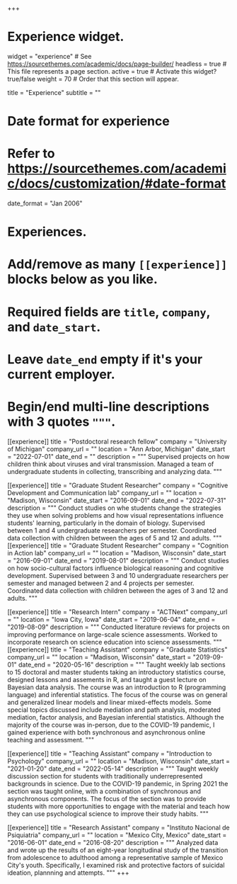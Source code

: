 +++
# Experience widget.
widget = "experience"  # See https://sourcethemes.com/academic/docs/page-builder/
headless = true  # This file represents a page section.
active = true  # Activate this widget? true/false
weight = 70  # Order that this section will appear.

title = "Experience"
subtitle = ""

# Date format for experience
#   Refer to https://sourcethemes.com/academic/docs/customization/#date-format
date_format = "Jan 2006"

# Experiences.
#   Add/remove as many `[[experience]]` blocks below as you like.
#   Required fields are `title`, `company`, and `date_start`.
#   Leave `date_end` empty if it's your current employer.
#   Begin/end multi-line descriptions with 3 quotes `"""`.
[[experience]]
  title = "Postdoctoral research fellow"
  company = "University of Michigan"
  company_url = ""
  location = "Ann Arbor, Michigan"
  date_start = "2022-07-01"
  date_end = ""
  description = """
  Supervised projects on how children think about viruses and viral transmission. Managed a team of undergraduate students in collecting, transcribing and analyzing data.
  """
  
  [[experience]]
  title = "Graduate Student Researcher"
  company = "Cognitive Development and Communication lab"
  company_url = ""
  location = "Madison, Wisconsin"
  date_start = "2016-09-01"
  date_end = "2022-07-31"
  description = """
  Conduct studies on whe students change the strategies they use when solving problems and how visual representations influence students' learning, particularly in the domain of biology. Supervised between 1 and 4 undergraduate researchers per semester. Coordinated data collection with children between the ages of 5 and 12 and adults.
  """
[[experience]]
  title = "Graduate Student Researcher"
  company = "Cognition in Action lab"
  company_url = ""
  location = "Madison, Wisconsin"
  date_start = "2016-09-01"
  date_end = "2019-08-01"
  description = """
  Conduct studies on how socio-cultural factors influence biological reasoning and cognitive development. Supervised between 3 and 10 undergraduate researchers per semester and managed between 2 and 4 projects per semester. Coordinated data collection with children between the ages of 3 and 12 and adults.
  """

[[experience]]
  title = "Research Intern"
  company = "ACTNext"
  company_url = ""
  location = "Iowa City, Iowa"
  date_start = "2019-06-04"
  date_end = "2019-08-09"
  description = """
  Conducted literature reviews for projects on improving performance on large-scale science assessments. Worked to incorporate research on science education into science assessments.
  """
[[experience]]
  title = "Teaching Assistant"
  company = "Graduate Statistics"
  company_url = ""
  location = "Madison, Wisconsin"
  date_start = "2019-09-01"
  date_end = "2020-05-16"
  description = """
  Taught weekly lab sections to 15 doctoral and master students taking an introductory statistics course, designed lessons and assements in R, and taught a guest lecture on Bayesian data analysis. The course was an introduction to R (programming language) and inferential statistics. The focus of the course was on general and generalized linear models and linear mixed-effects models. Some special topics discussed include mediation and path analysis, moderated mediation, factor analysis, and Bayesian inferential statistics. Although the majority of the course was in-person, due to the COVID-19 pandemic, I gained experience with both synchronous and asynchronous online teaching and assessment.
  """

[[experience]]
  title = "Teaching Assistant"
  company = "Introduction to Psychology"
  company_url = ""
  location = "Madison, Wisconsin"
  date_start = "2021-01-20"
  date_end = "2022-05-14"
  description = """
  Taught weekly discussion section for students with traditionally underrepresented backgrounds in science. Due to the COVID-19 pandemic, in Spring 2021 the section was taught online, with a combination of synchronous and asynchronous components. The focus of the section was to provide students with more opportunities to engage with the material and teach how they can use psychological science to improve their study habits.
  """
  
[[experience]]
  title = "Research Assistant"
  company = "Instituto Nacional de Psiquiatria"
  company_url = ""
  location = "Mexico City, Mexico"
  date_start = "2016-06-01"
  date_end = "2016-08-20"
  description = """
  Analyzed data and wrote up the results of an eight-year longitudinal study of the transition from adolescence to adulthood among a representative sample of Mexico City's youth. Specifically, I examined risk and protective factors of suicidal ideation, plannning and attempts.
  """
+++
